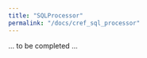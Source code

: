 ```yaml
---
title: "SQLProcessor"
permalink: "/docs/cref_sql_processor"
--- 
```

<link rel="shortcut icon" type="image/x-icon" href="../LUMASS_icon_64.ico">

... to be completed ...